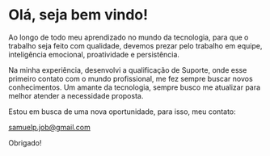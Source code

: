<h1>Olá, seja bem vindo!</h1>

Ao longo de todo meu aprendizado no mundo da tecnologia, para que o trabalho seja feito com qualidade, devemos prezar pelo trabalho em equipe, inteligência emocional, proatividade e persistência.

Na minha experiência, desenvolvi a qualificação de Suporte, onde esse primeiro contato com o mundo profissional, me fez sempre buscar novos conhecimentos.
Um amante da tecnologia, sempre busco me atualizar para melhor atender a necessidade proposta.

Estou em busca de uma nova oportunidade, para isso, meu contato:

samuelp.job@gmail.com

Obrigado!
